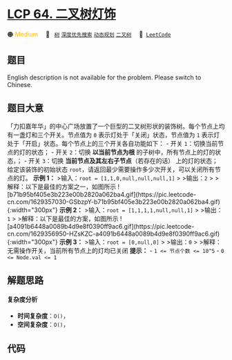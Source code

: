 # [LCP 64. 二叉树灯饰](https://leetcode.cn/problems/U7WvvU)

🟠 <font color=#ffb800>Medium</font>&emsp; 🔖&ensp; [`树`](/tag/tree.md) [`深度优先搜索`](/tag/depth-first-search.md) [`动态规划`](/tag/dynamic-programming.md) [`二叉树`](/tag/binary-tree.md)&emsp; 🔗&ensp;[`LeetCode`](https://leetcode.cn/problems/U7WvvU)

## 题目

English description is not available for the problem. Please switch to
Chinese.


## 题目大意

「力扣嘉年华」的中心广场放置了一个巨型的二叉树形状的装饰树。每个节点上均有一盏灯和三个开关。节点值为 `0` 表示灯处于「关闭」状态，节点值为 `1`
表示灯处于「开启」状态。每个节点上的三个开关各自功能如下： \- 开关 `1`：切换当前节点的灯的状态； \- 开关 `2`：切换 **以当前节点为根**
的子树中，所有节点上的灯的状态，； \- 开关 `3`：切换 **当前节点及其左右子节点**（若存在的话） 上的灯的状态； 给定该装饰的初始状态
`root`，请返回最少需要操作多少次开关，可以关闭所有节点的灯。 **示例 1：** >输入：`root =
[1,1,0,null,null,null,1]` > >输出：`2` > >解释：以下是最佳的方案之一，如图所示
![b71b95bf405e3b223e00b2820a062ba4.gif](https://pic.leetcode-
cn.com/1629357030-GSbzpY-b71b95bf405e3b223e00b2820a062ba4.gif){:width="300px"}
**示例 2：** >输入：`root = [1,1,1,1,null,null,1]` > >输出：`1` > >解释：以下是最佳的方案，如图所示
![a4091b6448a0089b4d9e8f0390ff9ac6.gif](https://pic.leetcode-
cn.com/1629356950-HZsKZC-a4091b6448a0089b4d9e8f0390ff9ac6.gif){:width="300px"}
**示例 3：** >输入：`root = [0,null,0]` > >输出：`0` > >解释：无需操作开关，当前所有节点上的灯均已关闭 **提示：**
\- `1 <= 节点个数 <= 10^5` \- `0 <= Node.val <= 1`


## 解题思路

#### 复杂度分析

- **时间复杂度**：`O()`，
- **空间复杂度**：`O()`，

## 代码

```javascript

```